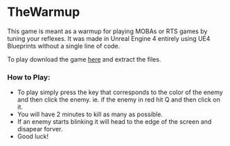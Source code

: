 # TheWarmup
This game is meant as a warmup for playing MOBAs or RTS games by tuning your reflexes. It was made in Unreal Engine 4 entirely using UE4 Blueprints without a single line of code. 

To play download the game <a href="https://drive.google.com/uc?export=download&id=0B7q_xJk0vqRHV2xLZjl2NURHY1k">here</a> and extract the files.

<h3>How to Play:</h3>

<ul>
  <li>To play simply press the key that corresponds to the color of the enemy and then click the enemy.
ie. if the enemy in red hit Q and then click on it.</li>
  <li>You will have 2 minutes to kill as many as possible.</li>
  <li>If an enemy starts blinking it will head to the edge of the screen and disapear forver.</li>
  <li>Good luck!</li>
</ul>
